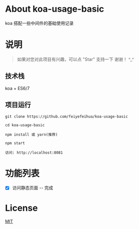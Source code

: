# About koa-usage-basic

koa 搭配一些中间件的基础使用记录

# 说明

> 如果对您对此项目有兴趣，可以点 "Star" 支持一下 谢谢！ ^\_^

## 技术栈

koa + ES6/7

## 项目运行

```
git clone https://github.com/feiyefeihua/koa-usage-basic  

cd koa-usage-basic  

npm install 或 yarn(推荐)

npm start

访问: http://localhost:8081

```

# 功能列表

- [x] 访问静态页面 -- 完成

# License

[MIT](https://github.com/feiyefeihua/koa-usage-basic/blob/main/LICENSE)

